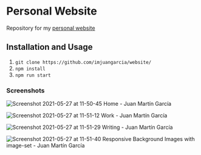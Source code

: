 # Personal Website

Repository for my [personal website](https://www.juangarcia.design)

## Installation and Usage

1. `git clone https://github.com/imjuangarcia/website/`
2. `npm install`
3. `npm run start`

### Screenshots

![Screenshot 2021-05-27 at 11-50-45 Home - Juan Martín García](https://user-images.githubusercontent.com/34423371/119848152-f6a72400-bee1-11eb-8349-eae68bbc4ce8.png)

![Screenshot 2021-05-27 at 11-51-12 Work - Juan Martín García](https://user-images.githubusercontent.com/34423371/119848159-f7d85100-bee1-11eb-8af6-8d6c96db2c4e.png)

![Screenshot 2021-05-27 at 11-51-29 Writing - Juan Martín García](https://user-images.githubusercontent.com/34423371/119848161-f870e780-bee1-11eb-9c80-dd3814c5403a.png)

![Screenshot 2021-05-27 at 11-51-40 Responsive Background Images with image-set - Juan Martín García](https://user-images.githubusercontent.com/34423371/119848165-f870e780-bee1-11eb-9712-56dba3698696.png)
